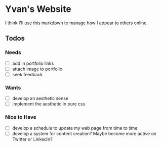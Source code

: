 # Yvan's Website

I think I'll use this markdown to manage how I appear to others online.

## Todos

### Needs

- [ ] add in portfolio links
- [ ] attach image to portfolio
- [ ] seek feedback

### Wants

- [ ] develop an aesthetic sense
- [ ] implement the aesthetic in pure css

### Nice to Have

- [ ] develop a schedule to update my web page from time to time
- [ ] develop a system for content creation? Maybe become more active on Twitter or Linkedin?
